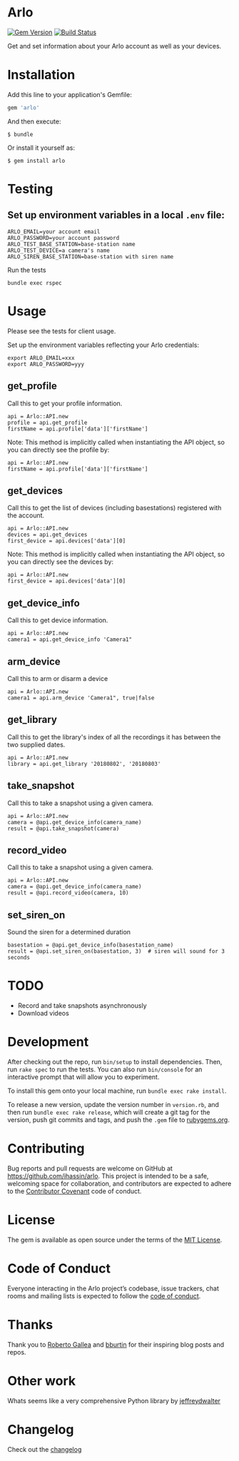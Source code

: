 # Arlo

[![Gem Version](https://badge.fury.io/rb/arlo.svg)](https://badge.fury.io/rb/arlo) [![Build Status](https://travis-ci.org/ihassin/arlo.svg?branch=master)](https://travis-ci.org/ihassin/arlo)

Get and set information about your Arlo account as well as your devices.

# Installation

Add this line to your application's Gemfile:

```ruby
gem 'arlo'
```

And then execute:

    $ bundle

Or install it yourself as:

    $ gem install arlo

# Testing

## Set up environment variables in a local ```.env``` file:
    ARLO_EMAIL=your account email
    ARLO_PASSWORD=your account password
    ARLO_TEST_BASE_STATION=base-station name
    ARLO_TEST_DEVICE=a camera's name
    ARLO_SIREN_BASE_STATION=base-station with siren name

Run the tests

    bundle exec rspec

# Usage

Please see the tests for client usage.

Set up the environment variables reflecting your Arlo credentials:

    export ARLO_EMAIL=xxx
    export ARLO_PASSWORD=yyy

## get_profile

Call this to get your profile information.

```
api = Arlo::API.new
profile = api.get_profile
firstName = api.profile['data']['firstName']
```

Note: This method is implicitly called when instantiating the API object, so you can directly see the profile by:
```
api = Arlo::API.new
firstName = api.profile['data']['firstName']
```

## get_devices

Call this to get the list of devices (including basestations) registered with the account.

```
api = Arlo::API.new
devices = api.get_devices
first_device = api.devices['data'][0]
```

Note: This method is implicitly called when instantiating the API object, so you can directly see the devices by:
```
api = Arlo::API.new
first_device = api.devices['data'][0]
```

## get_device_info

Call this to get device information.

```
api = Arlo::API.new
camera1 = api.get_device_info 'Camera1"
```

## arm_device

Call this to arm or disarm a device

```
api = Arlo::API.new
camera1 = api.arm_device 'Camera1", true|false
```

## get_library

Call this to get the library's index of all the recordings it has between the two supplied dates.

```
api = Arlo::API.new
library = api.get_library '20180802', '20180803'
```

## take_snapshot

Call this to take a snapshot using a given camera.

```
api = Arlo::API.new
camera = @api.get_device_info(camera_name)
result = @api.take_snapshot(camera)
```

## record_video

Call this to take a snapshot using a given camera.

```
api = Arlo::API.new
camera = @api.get_device_info(camera_name)
result = @api.record_video(camera, 10)
```

## set_siren_on

Sound the siren for a determined duration

```
basestation = @api.get_device_info(basestation_name)
result = @api.set_siren_on(basestation, 3)  # siren will sound for 3 seconds
```

# TODO

* Record and take snapshots asynchronously
* Download videos

# Development

After checking out the repo, run `bin/setup` to install dependencies. Then, run `rake spec` to run the tests. You can also run `bin/console` for an interactive prompt that will allow you to experiment.

To install this gem onto your local machine, run `bundle exec rake install`.

To release a new version, update the version number in `version.rb`, and then run `bundle exec rake release`, which will create a git tag for the version, push git commits and tags, and push the `.gem` file to [rubygems.org](https://rubygems.org).

# Contributing

Bug reports and pull requests are welcome on GitHub at https://github.com/ihassin/arlo. This project is intended to be a safe, welcoming space for collaboration, and contributors are expected to adhere to the [Contributor Covenant](http://contributor-covenant.org) code of conduct.

# License

The gem is available as open source under the terms of the [MIT License](https://opensource.org/licenses/MIT).

# Code of Conduct

Everyone interacting in the Arlo project’s codebase, issue trackers, chat rooms and mailing lists is expected to follow the [code of conduct](https://github.com/[USERNAME]/arlo/blob/master/CODE_OF_CONDUCT.md).

# Thanks

Thank you to [Roberto Gallea](http://www.robertogallea.com/blog/netgear-arlo-api) and [bburtin](https://github.com/bburtin/arlo-api) for their inspiring blog posts and repos.

# Other work

Whats seems like a very comprehensive Python library by [jeffreydwalter](https://github.com/jeffreydwalter/arlo)

# Changelog

Check out the [changelog](https://github.com/ihassin/arlo/blob/master/changelog.md)
